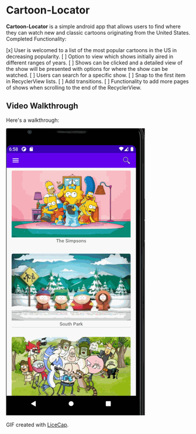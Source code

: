 # **Cartoon-Locator**

**Cartoon-Locator** is a simple android app that allows users to find where they can watch new and classic cartoons originating from the United States.
Completed Functionality:

[x] User is welcomed to a list of the most popular cartoons in the US in decreasing popularity.
[ ] Option to view which shows initially aired in different ranges of years.
[ ] Shows can be clicked and a detailed view of the show will be presented with options for where the show can be watched.
[ ] Users can search for a specific show.
[ ] Snap to the first item in RecyclerView lists.
[ ] Add transitions.
[ ] Functionality to add more pages of shows when scrolling to the end of the RecyclerView.

## Video Walkthrough

Here's a walkthrough:

<img src='walkthrough.gif' title='Video Walkthrough' width='' alt='Video Walkthrough' />

GIF created with [LiceCap](http://www.cockos.com/licecap/).
